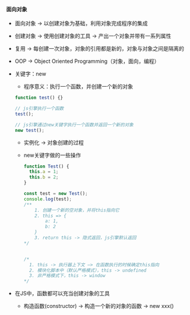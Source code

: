 #### 面向对象

- 面向对象 -> 以创建对象为基础，利用对象完成程序的集成
- 创建对象 -> 使用创建对象的工具 -> 产出一个对象并带有一系列属性
- 复用 -> 每创建一次对象，对象的引用都是新的，对象与对象之间是隔离的
- OOP -> Object Oriented Programming（对象，面向，编程）



- 关键字：new

  - 程序意义：执行一个函数，并创建一个新的对象

  ```js
  function test() {}
  
  // js引擎执行一个函数
  test(); 
  
  // js引擎通过new关键字执行一个函数并返回一个新的对象
  new test();
  ```

  - 实例化 -> 对象创建的过程

  - new关键字做的一些操作

    ```js
    function Test() {
      this.a = 1;
      this.b = 2;
    }
    
    const test = new Test();
    console.log(test);
    /**
     	1. 创建一个新的空对象，并将this指向它
     	2. this => {
     		a: 1,
     		b: 2
     	}
    	3. return this -> 隐式返回，js引擎默认返回
    */
    
    
    /*
      1. this -> 执行器上下文 —> 在函数执行的时候确定this指向
      2. 模块化脚本中（默认严格模式），this -> undefined
      3. 非严格模式下，this -> window
    */
    ```





- 在JS中，函数都可以充当创建对象的工具
  - 构造函数(constructor) -> 构造一个新的对象的函数 -> new xxx()





